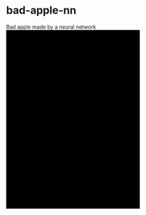 # bad-apple-nn
Bad apple made by a neural network
<img src="output.gif" alt="Predicted Frames Animation" width="360" height="480">

